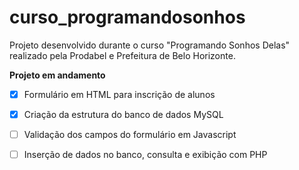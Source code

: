 # curso_programandosonhos

Projeto desenvolvido durante o curso "Programando Sonhos Delas"
realizado pela Prodabel e Prefeitura de Belo Horizonte.

**Projeto em andamento**

- [x] Formulário em HTML para inscrição de alunos
- [x] Criação da estrutura do banco de dados MySQL
- [ ] Validação dos campos do formulário em Javascript
- [ ] Inserção de dados no banco, consulta e exibição com PHP
 
